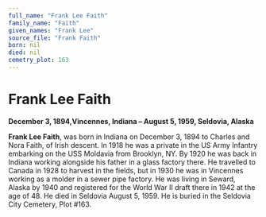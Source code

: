 ```yaml
---
full_name: "Frank Lee Faith"
family_name: "Faith"
given_names: "Frank Lee"
source_file: "Frank Faith"
born: nil
died: nil
cemetry_plot: 163
---
```

# Frank Lee Faith

**December 3, 1894,Vincennes, Indiana – August 5, 1959, Seldovia,
Alaska**

**Frank Lee Faith**, was born in Indiana on December 3, 1894 to Charles
and Nora Faith, of Irish descent. In 1918 he was a private in the US
Army Infantry embarking on the USS Moldavia from Brooklyn, NY. By 1920
he was back in Indiana working alongside his father in a glass factory
there. He travelled to Canada in 1928 to harvest in the fields, but in
1930 he was in Vincennes working as a molder in a sewer pipe factory. He
was living in Seward, Alaska by 1940 and registered for the World War II
draft there in 1942 at the age of 48. He died in Seldovia August 5,
1959. He is buried in the Seldovia City Cemetery, Plot \#163.
